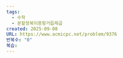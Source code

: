 ```yaml
---
tags:
  - 수학
  - 분할정복이용항거듭제곱
created: 2025-09-08
URL: https://www.acmicpc.net/problem/9376
반복수: "0"
복습:
---
```

